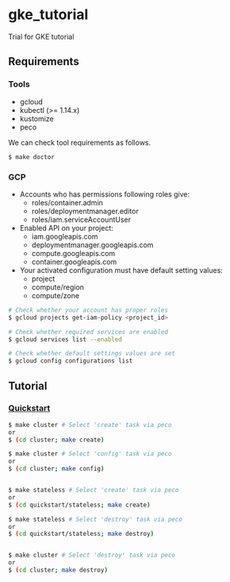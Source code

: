 # gke_tutorial

Trial for GKE tutorial

## Requirements

### Tools

- gcloud
- kubectl (>= 1.14.x)
- kustomize
- peco

We can check tool requirements as follows.

```
$ make doctor
```

### GCP

- Accounts who has permissions following roles give:
   - roles/container.admin
   - roles/deploymentmanager.editor
   - roles/iam.serviceAccountUser
- Enabled API on your project:
   - iam.googleapis.com
   - deploymentmanager.googleapis.com
   - compute.googleapis.com
   - container.googleapis.com
- Your activated configuration must have default setting values:
   - project
   - compute/region
   - compute/zone

```bash
# Check whether your account has proper roles
$ gcloud projects get-iam-policy <project_id>

# Check whether required services are enabled
$ gcloud services list --enabled

# Check whether default settings values are set
$ gcloud config configurations list
```

## Tutorial

### [Quickstart](https://cloud.google.com/kubernetes-engine/docs/quickstart)

```bash
$ make cluster # Select 'create' task via peco
or
$ (cd cluster; make create)

$ make cluster # Select 'config' task via peco
or
$ (cd cluster; make config)


$ make stateless # Select 'create' task via peco
or
$ (cd quickstart/stateless; make create)

$ make stateless # Select 'destroy' task via peco
or
$ (cd quickstart/stateless; make destroy)


$ make cluster # Select 'destroy' task via peco
or
$ (cd cluster; make destroy)
```
